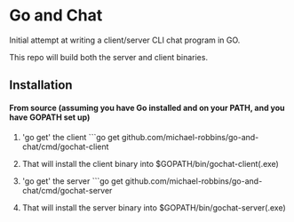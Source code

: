 # Go and Chat

Initial attempt at writing a client/server CLI chat program in GO.

This repo will build both the server and client binaries.

## Installation
#### From source (assuming you have Go installed and on your PATH, and you have GOPATH set up)
1. 'go get' the client ```go get github.com/michael-robbins/go-and-chat/cmd/gochat-client

2. That will install the client binary into $GOPATH/bin/gochat-client(.exe)

3. 'go get' the server ```go get github.com/michael-robbins/go-and-chat/cmd/gochat-server

4. That will install the server binary into $GOPATH/bin/gochat-server(.exe)
